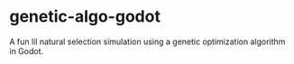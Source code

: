 # genetic-algo-godot
 A fun lil natural selection simulation using a genetic optimization algorithm in Godot.
